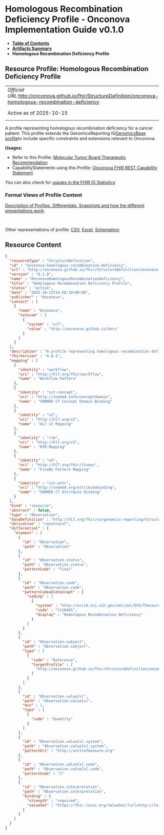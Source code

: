 # Homologous Recombination Deficiency Profile - Onconova Implementation Guide v0.1.0

* [**Table of Contents**](toc.md)
* [**Artifacts Summary**](artifacts.md)
* **Homologous Recombination Deficiency Profile**

## Resource Profile: Homologous Recombination Deficiency Profile 

| | |
| :--- | :--- |
| *Official URL*:http://onconova.github.io/fhir/StructureDefinition/onconova-homologous-recombination-deficiency | *Version*:0.1.0 |
| Active as of 2025-10-15 | *Computable Name*:OnconovaHomologousRecombinationDeficiency |

 
A profile representing homologous recombination deficiency for a cancer patient. 
This profile extends the GenomicsReporting IG[GenomicsBase profile](http://hl7.org/fhir/uv/genomics-reporting/StructureDefinition/genomics-base)to include specific constraints and extensions relevant to Onconova. 

**Usages:**

* Refer to this Profile: [Molecular Tumor Board Therapeutic Recommendation](StructureDefinition-onconova-ext-molecular-tumor-board-therapeutic-recommendation.md)
* CapabilityStatements using this Profile: [Onconova FHIR REST Capability Statement](CapabilityStatement-onconova-capability-statement.md)

You can also check for [usages in the FHIR IG Statistics](https://packages2.fhir.org/xig/onconova.fhir|current/StructureDefinition/onconova-homologous-recombination-deficiency)

### Formal Views of Profile Content

 [Description of Profiles, Differentials, Snapshots and how the different presentations work](http://build.fhir.org/ig/FHIR/ig-guidance/readingIgs.html#structure-definitions). 

 

Other representations of profile: [CSV](StructureDefinition-onconova-homologous-recombination-deficiency.csv), [Excel](StructureDefinition-onconova-homologous-recombination-deficiency.xlsx), [Schematron](StructureDefinition-onconova-homologous-recombination-deficiency.sch) 



## Resource Content

```json
{
  "resourceType" : "StructureDefinition",
  "id" : "onconova-homologous-recombination-deficiency",
  "url" : "http://onconova.github.io/fhir/StructureDefinition/onconova-homologous-recombination-deficiency",
  "version" : "0.1.0",
  "name" : "OnconovaHomologousRecombinationDeficiency",
  "title" : "Homologous Recombination Deficiency Profile",
  "status" : "active",
  "date" : "2025-10-15T14:58:32+00:00",
  "publisher" : "Onconova",
  "contact" : [
    {
      "name" : "Onconova",
      "telecom" : [
        {
          "system" : "url",
          "value" : "http://onconova.github.io/docs"
        }
      ]
    }
  ],
  "description" : "A profile representing homologous recombination deficiency for a cancer patient. \n\nThis profile extends the GenomicsReporting IG [GenomicsBase profile](http://hl7.org/fhir/uv/genomics-reporting/StructureDefinition/genomics-base) to include specific constraints and extensions relevant to Onconova.",
  "fhirVersion" : "4.0.1",
  "mapping" : [
    {
      "identity" : "workflow",
      "uri" : "http://hl7.org/fhir/workflow",
      "name" : "Workflow Pattern"
    },
    {
      "identity" : "sct-concept",
      "uri" : "http://snomed.info/conceptdomain",
      "name" : "SNOMED CT Concept Domain Binding"
    },
    {
      "identity" : "v2",
      "uri" : "http://hl7.org/v2",
      "name" : "HL7 v2 Mapping"
    },
    {
      "identity" : "rim",
      "uri" : "http://hl7.org/v3",
      "name" : "RIM Mapping"
    },
    {
      "identity" : "w5",
      "uri" : "http://hl7.org/fhir/fivews",
      "name" : "FiveWs Pattern Mapping"
    },
    {
      "identity" : "sct-attr",
      "uri" : "http://snomed.org/attributebinding",
      "name" : "SNOMED CT Attribute Binding"
    }
  ],
  "kind" : "resource",
  "abstract" : false,
  "type" : "Observation",
  "baseDefinition" : "http://hl7.org/fhir/uv/genomics-reporting/StructureDefinition/genomics-base|2.0.0",
  "derivation" : "constraint",
  "differential" : {
    "element" : [
      {
        "id" : "Observation",
        "path" : "Observation"
      },
      {
        "id" : "Observation.status",
        "path" : "Observation.status",
        "patternCode" : "final"
      },
      {
        "id" : "Observation.code",
        "path" : "Observation.code",
        "patternCodeableConcept" : {
          "coding" : [
            {
              "system" : "http://ncicb.nci.nih.gov/xml/owl/EVS/Thesaurus.owl",
              "code" : "C120465",
              "display" : "Homologous Recombination Deficiency"
            }
          ]
        }
      },
      {
        "id" : "Observation.subject",
        "path" : "Observation.subject",
        "type" : [
          {
            "code" : "Reference",
            "targetProfile" : [
              "http://onconova.github.io/fhir/StructureDefinition/onconova-cancer-patient|0.1.0"
            ]
          }
        ]
      },
      {
        "id" : "Observation.value[x]",
        "path" : "Observation.value[x]",
        "min" : 1,
        "type" : [
          {
            "code" : "Quantity"
          }
        ]
      },
      {
        "id" : "Observation.value[x].system",
        "path" : "Observation.value[x].system",
        "patternUri" : "http://unitsofmeasure.org"
      },
      {
        "id" : "Observation.value[x].code",
        "path" : "Observation.value[x].code",
        "patternCode" : "1"
      },
      {
        "id" : "Observation.interpretation",
        "path" : "Observation.interpretation",
        "binding" : {
          "strength" : "required",
          "valueSet" : "https://fhir.loinc.org/ValueSet/?url=http://loinc.org/vs/LL2038-9"
        }
      }
    ]
  }
}

```
